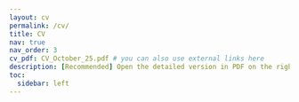 ```yaml
---
layout: cv
permalink: /cv/
title: CV
nav: true
nav_order: 3
cv_pdf: CV_October_25.pdf # you can also use external links here
description: [Recommended] Open the detailed version in PDF on the right --->
toc:
  sidebar: left
---
```

